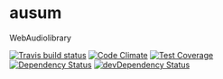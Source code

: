 # ausum

WebAudiolibrary

[![Travis build status](http://img.shields.io/travis/CuttyBang/ausum.svg?style=flat)](https://travis-ci.org/CuttyBang/ausum)
[![Code Climate](https://codeclimate.com/github/CuttyBang/ausum/badges/gpa.svg)](https://codeclimate.com/github/CuttyBang/ausum)
[![Test Coverage](https://codeclimate.com/github/CuttyBang/ausum/badges/coverage.svg)](https://codeclimate.com/github/CuttyBang/ausum)
[![Dependency Status](https://david-dm.org/CuttyBang/ausum.svg)](https://david-dm.org/CuttyBang/ausum)
[![devDependency Status](https://david-dm.org/CuttyBang/ausum/dev-status.svg)](https://david-dm.org/CuttyBang/ausum#info=devDependencies)
